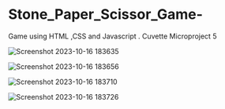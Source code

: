 # Stone_Paper_Scissor_Game-
Game using HTML ,CSS  and Javascript . Cuvette Microproject 5


![Screenshot 2023-10-16 183635](https://github.com/shreyu2000/Stone_Paper_Scissor_Game-/assets/141171981/ae1424e5-a95f-4e5b-b795-c0300ac53846)


![Screenshot 2023-10-16 183656](https://github.com/shreyu2000/Stone_Paper_Scissor_Game-/assets/141171981/a3e7024d-d518-4b40-84c9-3bf13fa2c1b5)

![Screenshot 2023-10-16 183710](https://github.com/shreyu2000/Stone_Paper_Scissor_Game-/assets/141171981/e411c882-18a2-4756-a368-0224cd218d95)

![Screenshot 2023-10-16 183726](https://github.com/shreyu2000/Stone_Paper_Scissor_Game-/assets/141171981/01ba3faf-2401-443a-9693-075d5e55b668)
